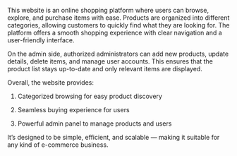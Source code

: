 This website is an online shopping platform where users can browse, explore, and purchase items with ease. Products are organized into different categories, allowing customers to quickly find what they are looking for. The platform offers a smooth shopping experience with clear navigation and a user-friendly interface.

On the admin side, authorized administrators can add new products, update details, delete items, and manage user accounts. This ensures that the product list stays up-to-date and only relevant items are displayed.

Overall, the website provides:

1. Categorized browsing for easy product discovery

2. Seamless buying experience for users

3. Powerful admin panel to manage products and users

It’s designed to be simple, efficient, and scalable — making it suitable for any kind of e-commerce business.
